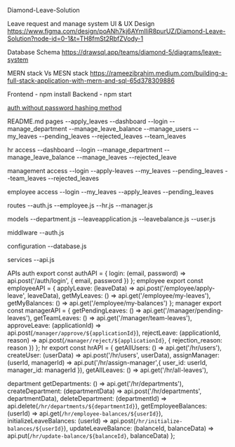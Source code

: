 Diamond-Leave-Solution


Leave request and manage system UI & UX Design https://www.figma.com/design/poANh7kj6AYmIliR8purUZ/Diamond-Leave-Solution?node-id=0-1&t=TH8fmSt2RbfZVody-1

Database Schema https://drawsql.app/teams/diamond-5/diagrams/leave-system

MERN stack Vs MESN stack https://rameezibrahim.medium.com/building-a-full-stack-application-with-mern-and-sql-65d378309886

Frontend - npm install
Backend - npm start

[auth without password hashing method](backend/routes/auth.js)

README.md
pages
--apply_leaves
--dashboard
--login
--manage_department
--manage_leave_balance
--manage_users
--my_leaves
--pending_leaves
--rejected_leaves
--team_leaves


hr access
--dashboard
--login
--manage_department
--manage_leave_balance
--manage_leaves
--rejected_leave

management access
--login
--apply-leaves
--my_leaves
--pending_leaves
--team_leaves
--rejected_leaves

employee access
--login
--my_leaves
--apply_leaves
--pending_leaves

routes
--auth.js
--employee.js
--hr.js
--manager.js

models
--department.js
--leaveapplication.js
--leavebalance.js
--user.js

middlware
--auth.js

configuration
--database.js

services
--api.js

APIs
auth
export const authAPI = {
    login: (email, password) => api.post('/auth/login', { email, password })
};
employee
export const employeeAPI = {
    applyLeave: (leaveData) => api.post('/employee/apply-leave', leaveData),
    getMyLeaves: () => api.get('/employee/my-leaves'),
    getMyBalances: () => api.get('/employee/my-balances')
};
manager
export const managerAPI = {
    getPendingLeaves: () => api.get('/manager/pending-leaves'),
    getTeamLeaves: () => api.get('/manager/team-leaves'),
    approveLeave: (applicationId) => api.post(`/manager/approve/${applicationId}`),
    rejectLeave: (applicationId, reason) => api.post(`/manager/reject/${applicationId}`, { rejection_reason: reason })
};
hr
export const hrAPI = {
    getAllUsers: () => api.get('/hr/users'),
    createUser: (userData) => api.post('/hr/users', userData),
    assignManager: (userId, managerId) => api.put('/hr/assign-manager',{ user_id: userId, manager_id: managerId }),
    getAllLeaves: () => api.get('/hr/all-leaves'),

department
    getDepartments: () => api.get('/hr/departments'),
    createDepartment: (departmentData) => api.post('/hr/departments', departmentData),
    deleteDepartment: (departmentId) => api.delete(`/hr/departments/${departmentId}`),
    getEmployeeBalances: (userId) => api.get(`/hr/employee-balances/${userId}`),
    initializeLeaveBalances: (userId) => api.post(`/hr/initialize-balances/${userId}`),
    updateLeaveBalance: (balanceId, balanceData) => api.put(`/hr/update-balance/${balanceId}`, balanceData)
};
